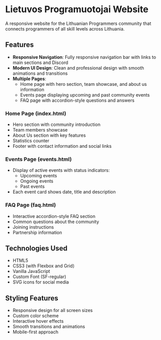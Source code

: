# Lietuvos Programuotojai Website

A responsive website for the Lithuanian Programmers community that connects programmers of all skill levels across Lithuania.

## Features

- **Responsive Navigation**: Fully responsive navigation bar with links to main sections and Discord
- **Modern UI Design**: Clean and professional design with smooth animations and transitions
- **Multiple Pages**:
  - Home page with hero section, team showcase, and about us information
  - Events page displaying upcoming and past community events
  - FAQ page with accordion-style questions and answers
  
### Home Page (index.html)
- Hero section with community introduction
- Team members showcase
- About Us section with key features
- Statistics counter
- Footer with contact information and social links

### Events Page (events.html)
- Display of active events with status indicators:
  - Upcoming events
  - Ongoing events
  - Past events
- Each event card shows date, title and description

### FAQ Page (faq.html)
- Interactive accordion-style FAQ section
- Common questions about the community
- Joining instructions
- Partnership information

## Technologies Used

- HTML5
- CSS3 (with Flexbox and Grid)
- Vanilla JavaScript
- Custom Font (SF-regular)
- SVG icons for social media

## Styling Features

- Responsive design for all screen sizes
- Custom color scheme
- Interactive hover effects
- Smooth transitions and animations
- Mobile-first approach